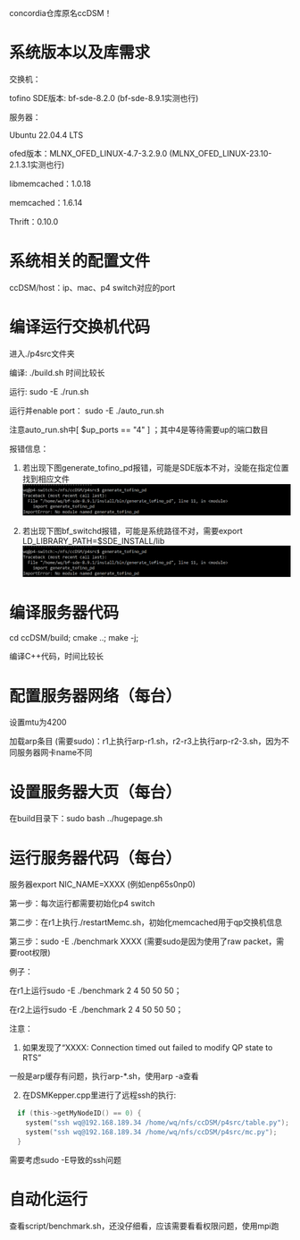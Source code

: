 concordia仓库原名ccDSM！

# 系统版本以及库需求
交换机：

  tofino SDE版本: bf-sde-8.2.0 (bf-sde-8.9.1实测也行)

服务器：

  Ubuntu 22.04.4 LTS

  ofed版本：MLNX_OFED_LINUX-4.7-3.2.9.0 (MLNX_OFED_LINUX-23.10-2.1.3.1实测也行)

  libmemcached：1.0.18
  
  memcached：1.6.14
  
  Thrift：0.10.0

# 系统相关的配置文件

ccDSM/host：ip、mac、p4 switch对应的port

# 编译运行交换机代码
进入./p4src文件夹

编译: ./build.sh 时间比较长

运行: sudo -E ./run.sh

运行并enable port： sudo -E ./auto_run.sh

注意auto_run.sh中[ $up_ports == "4" ] ；其中4是等待需要up的端口数目

报错信息：

1. 若出现下图generate_tofino_pd报错，可能是SDE版本不对，没能在指定位置找到相应文件
![no module error](images/generate_tofino_pd.png)

2. 若出现下图bf_switchd报错，可能是系统路径不对，需要export LD_LIBRARY_PATH=$SDE_INSTALL/lib
![shared file error](images/generate_tofino_pd.png)


# 编译服务器代码
cd ccDSM/build; cmake ..; make -j;

编译C++代码，时间比较长

# 配置服务器网络（每台）
设置mtu为4200

加载arp条目 (需要sudo)：r1上执行arp-r1.sh，r2-r3上执行arp-r2-3.sh，因为不同服务器网卡name不同

# 设置服务器大页（每台）
在build目录下：sudo bash ../hugepage.sh

# 运行服务器代码（每台）
服务器export NIC_NAME=XXXX (例如enp65s0np0)

第一步：每次运行都需要初始化p4 switch

第二步：在r1上执行./restartMemc.sh，初始化memcached用于qp交换机信息

第三步：sudo -E ./benchmark XXXX (需要sudo是因为使用了raw packet，需要root权限)

例子：

在r1上运行sudo  -E  ./benchmark 2 4 50 50 50；

在r2上运行sudo  -E  ./benchmark 2 4 50 50 50；

注意：

1. 如果发现了“XXXX: Connection timed out failed to modify QP state to RTS”

一般是arp缓存有问题，执行arp-*.sh，使用arp -a查看

2. 在DSMKepper.cpp里进行了远程ssh的执行:

```c
  if (this->getMyNodeID() == 0) {
    system("ssh wq@192.168.189.34 /home/wq/nfs/ccDSM/p4src/table.py");
    system("ssh wq@192.168.189.34 /home/wq/nfs/ccDSM/p4src/mc.py");
  }
```

需要考虑sudo -E导致的ssh问题

#  自动化运行
查看script/benchmark.sh，还没仔细看，应该需要看看权限问题，使用mpi跑